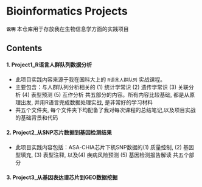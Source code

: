 # Bioinformatics Projects

**`说明`**
本仓库用于存放我在生物信息学方面的实践项目

## Contents
#### 1. Project1_R语言人群队列数据分析
  + 此项目实践内容来源于我在国科大上的 `R语言人群队列` 实战课程。
  + 主要包含：与人群队列分析相关的 (1) 统计学常识 (2) 遗传学常识 (3) 关联分析 (4) 表型预测 (5) 互作分析 共五部分的内容。所有内容比较基础, 都是从原理出发, 并用R语言完成数据处理实战, 是非常好的学习材料
  + 共五个文件夹, 每个文件夹下均配备了我对每次课程的总结笔记,以及项目实战的基础背景和代码

#### 2. Project2_从SNP芯片数据到基因检测结果
  + 此项目实践内容包括：ASA-CHIA芯片下机SNP数据的(1) 质量控制, (2) 基因型填充, (3) 表型注释, 以及(4) 疾病风险预测 (5) 基因检测报告解读 共五个部分
  


#### 3. Project3_从基因表达谱芯片到GEO数据挖掘

